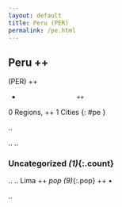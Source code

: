 ```yaml
---
layout: default
title: Peru (PER)
permalink: /pe.html
---
```



## Peru   ++
(PER)  ++
-                     ++
0 Regions, ++
1 Cities
{: #pe }

.. 




.. 
.. 


### Uncategorized _(1)_{:.count}


..
..
Lima  ++
 _pop (9)_{:.pop} ++
•




.. 
 
